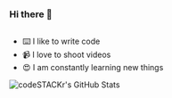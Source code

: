 ### Hi there 👋

## 

- ⌨️ I like to write code
- 📹 I love to shoot videos
- 😍 I am constantly learning new things

<img alt="codeSTACKr's GitHub Stats" src="https://github-readme-stats.vercel.app/api/top-langs/?username=Thuringud&langs_count=8&layout=compact" />
